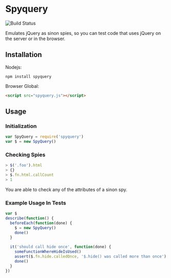 # Spyquery
![Build Status](http://travis-ci.org/kevinmarx/spyquery.png?branch=master)

Emulates jQuery as sinon spies, so you can test code that uses jQuery on the server or in the browser.

## Installation

Nodejs:
```shell
npm install spyquery
```
Browser Global:
```html
<script src="spyquery.js"></script>
```

## Usage

### Initialization
```javascript
var SpyQuery = require('spyquery')
var $ = new SpyQuery()
```

### Checking Spies
```javascript
> $('.foo').html
> {}
> $.fn.html.callCount
> 1
```
You are able to check any of the attributes of a sinon spy.

### Example Usage In Tests
```javascript
var $
describe(function() {
  beforeEach(function(done) {
    $ = new SpyQuery()
    done()
  }
  
  it('should call hide once', function(done) {
    someFunctionWhereHideIsUsed()
    assert($.fn.hide.calledOnce, '$.hide() was called more than once')
    done()
  }
})
```
